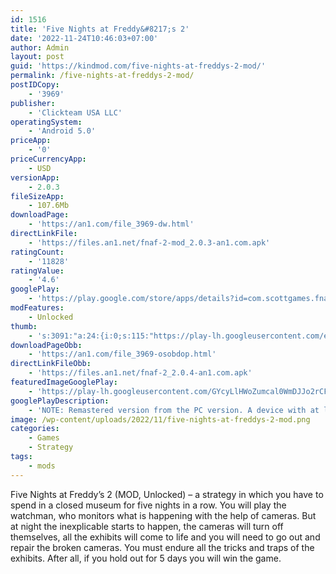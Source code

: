 ```yaml
---
id: 1516
title: 'Five Nights at Freddy&#8217;s 2'
date: '2022-11-24T10:46:03+07:00'
author: Admin
layout: post
guid: 'https://kindmod.com/five-nights-at-freddys-2-mod/'
permalink: /five-nights-at-freddys-2-mod/
postIDCopy:
    - '3969'
publisher:
    - 'Clickteam USA LLC'
operatingSystem:
    - 'Android 5.0'
priceApp:
    - '0'
priceCurrencyApp:
    - USD
versionApp:
    - 2.0.3
fileSizeApp:
    - 107.6Mb
downloadPage:
    - 'https://an1.com/file_3969-dw.html'
directLinkFile:
    - 'https://files.an1.net/fnaf-2-mod_2.0.3-an1.com.apk'
ratingCount:
    - '11828'
ratingValue:
    - '4.6'
googlePlay:
    - 'https://play.google.com/store/apps/details?id=com.scottgames.fnaf2'
modFeatures:
    - Unlocked
thumb:
    - 's:3091:"a:24:{i:0;s:115:"https://play-lh.googleusercontent.com/epC1g88WExnxIGbJhFbAp_LAtf65DfSHwNkS3FLEUD7tHfhVPLRm033GVD8gE-qv3TI=w526-h296";i:1;s:115:"https://play-lh.googleusercontent.com/nclfKD-Hn3c2tIM9RKmLfZf9g0Nt-lLh9F17ty4SpwVHXCr221lb3K-VbVm8-8dtsds=w526-h296";i:2;s:116:"https://play-lh.googleusercontent.com/f2k-54_M3RZREEf22ZR4yERKuHin0aOZ0vSJDALXGgSepH8lTRlt-cIisys2hStVtulg=w526-h296";i:3;s:115:"https://play-lh.googleusercontent.com/VTyTeyK-6M2TgcnmaUWXy-0OBE4gAWCUI6fxWKSIQ-aJnEBCN-fX-5mC2admSDRYel8=w526-h296";i:4;s:114:"https://play-lh.googleusercontent.com/ygOXAKnWu6y_11-AvcuDYc5GPCKlXKJLOSRkTkYpsCLeP3GEOECiaCt8pGTKLb4WLg=w526-h296";i:5;s:116:"https://play-lh.googleusercontent.com/RN6cCziAesbq2TCZPdjTy3a-7qEtJZF0O9KsCK9nwFYkQyT0B13wVzaApexkDuzSVpdh=w526-h296";i:6;s:114:"https://play-lh.googleusercontent.com/A8zFuxU-7xZ1lkOXCuTA2Ka4yLNogqYwzwoIP0KS9cy5vDtZDyvjqohhjSqSAR0E_w=w526-h296";i:7;s:114:"https://play-lh.googleusercontent.com/plREUz6PlsFDGeh1V-yiJ5oBvXY_nmgI8pwpGRAI2aBEABKq5Sk4NzjJ6FALGyuR3g=w526-h296";i:8;s:114:"https://play-lh.googleusercontent.com/zhi6TsRXxhfzlVwEtp6eSwMvc1r_8NHvpEYyZhvrifPRsbdbOeve42T2sJ055NWlsg=w526-h296";i:9;s:115:"https://play-lh.googleusercontent.com/PAB3HH3FBo_GP5cN8VfEZf-bRwygD83NyJ_3J2H5Z9p69M7CRbi4aSs3nwEDPxLXI5o=w526-h296";i:10;s:115:"https://play-lh.googleusercontent.com/EXYS1t7rxOdIKVgW_3q1-QcRNS3MaBUJgW6qpcCU9SvrT7_MNyQNWTSpFylTkbLoVG4=w526-h296";i:11;s:114:"https://play-lh.googleusercontent.com/yGrXM2yVzfMGb-1NxtyDo3zffTrqDLeHWL_01A7QB3lVuWKbe7nCe7UMYHEoOkOj5A=w526-h296";i:12;s:114:"https://play-lh.googleusercontent.com/MWepfoXKCSSubhMEkz1A3W-DvyHJJd_Z1Shl1eIaxDI2qL6-PjdB5xRG1Hhd7zNKVg=w526-h296";i:13;s:115:"https://play-lh.googleusercontent.com/obqBbjHoz1TMpmVsHS6Ygg8-iI3eyHWGYNINMraRgylFHAQB5IWyOQ14SPNDNIl_ce8=w526-h296";i:14;s:116:"https://play-lh.googleusercontent.com/pymkOKy0rQ4ppqcIijUPyh8ISSMaOrPqn-KeWLGSw971qSiNIxVFLodfg4fU9R3UIA_M=w526-h296";i:15;s:115:"https://play-lh.googleusercontent.com/5zbM76aylC5KVuwEvOb410l4Q8IWmZlszQ7eNXg4dCS0resOdszpt8S4xgvqEPrJtW8=w526-h296";i:16;s:114:"https://play-lh.googleusercontent.com/Llkow5pj9L_hGjv3wFSmwBncJAA-Og0upic24krLeVZegEDpspABi99_gHOd1lK2tQ=w526-h296";i:17;s:114:"https://play-lh.googleusercontent.com/md4YxVSsqoDX4505rYmkaTIvdc-hsXM1QKhhf3bjSMFFjBdkjH1FOcEu50qnP3z71Q=w526-h296";i:18;s:116:"https://play-lh.googleusercontent.com/G8QBFHvkxjvQgIDKc1ELBzFTqlRJzM0UNlLYeUR3VCF1mOtCe-mEcsZMKJMb18TBW1U5=w526-h296";i:19;s:116:"https://play-lh.googleusercontent.com/xNITorDhSsOumjmZEGferE827U_ynLYTfvv08XGzcT6WJH-f-x8mY4iePcUxQGx2Hz1L=w526-h296";i:20;s:115:"https://play-lh.googleusercontent.com/Yl-c6PtjSmFYKEdugJHD4LAreXDV3VMeR01p9s21JAKFxg68WaTmLSQEDOTR2HfZ9zo=w526-h296";i:21;s:115:"https://play-lh.googleusercontent.com/zeTkgmX2u2STvrCaeCswGHaGBq0F3G_E0_O_gGHa4zBJS3DuNROuO6PTspqWKsjFgEI=w526-h296";i:22;s:116:"https://play-lh.googleusercontent.com/YhOPjTEWwH2XdzyyH_chPqFpAtbBz_LDXSEOp0ugGSuUT7nHQKaEjPVGDYf8ZaOZkVpO=w526-h296";i:23;s:115:"https://play-lh.googleusercontent.com/Ed-bbLkX6zMo7NKVMnJy5TPhqXQJj5XWcw5cA4VJh6-FRWbn_1wB2W_kzKW6g4k4ONQ=w526-h296";}";'
downloadPageObb:
    - 'https://an1.com/file_3969-osobdop.html'
directLinkFileObb:
    - 'https://files.an1.net/fnaf-2_2.0.4-an1.com.apk'
featuredImageGooglePlay:
    - 'https://play-lh.googleusercontent.com/GYcyLlHWoZumcal0WmDJJo2rCFyl3Y0mwXm0zaD-C9gC0PJGQMhzOKHfDUVlqSDlag'
googlePlayDescription:
    - 'NOTE: Remastered version from the PC version. A device with at least 2 GB of RAM is required for this game to run properly.Welcome back to the new and improved Freddy Fazbear''s Pizza!.In Five Nights at Freddy''s 2, the old and aging animatronics are joined by a new cast of characters. They are kid-friendly, updated with the latest in facial recognition technology, tied into local criminal databases, and promise to put on a safe and entertaining show for kids and grown-ups alike!.'
image: /wp-content/uploads/2022/11/five-nights-at-freddys-2-mod.png
categories:
    - Games
    - Strategy
tags:
    - mods
---
```


Five Nights at Freddy’s 2 (MOD, Unlocked) – a strategy in which you have to spend in a closed museum for five nights in a row. You will play the watchman, who monitors what is happening with the help of cameras. But at night the inexplicable starts to happen, the cameras will turn off themselves, all the exhibits will come to life and you will need to go out and repair the broken cameras. You must endure all the tricks and traps of the exhibits. After all, if you hold out for 5 days you will win the game.